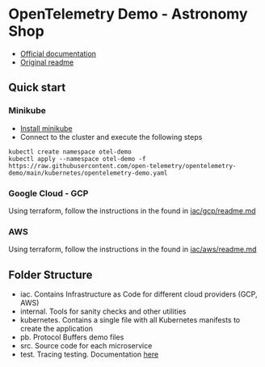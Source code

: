 # OpenTelemetry Demo - Astronomy Shop

- [Official documentation](https://opentelemetry.io/docs/demo/)
- [Original readme](./original_readme.md)

## Quick start

### Minikube

- [Install minikube](https://minikube.sigs.k8s.io/docs/start/)
- Connect to the cluster and execute the following steps
```shell
kubectl create namespace otel-demo
kubectl apply --namespace otel-demo -f https://raw.githubusercontent.com/open-telemetry/opentelemetry-demo/main/kubernetes/opentelemetry-demo.yaml
```

### Google Cloud - GCP

Using terraform, follow the instructions in the found in [iac/gcp/readme.md](./iac/gcp/readme.md)

### AWS

Using terraform, follow the instructions in the found in [iac/aws/readme.md](./iac/aws/readme.md)

## Folder Structure

- iac. Contains Infrastructure as Code for different cloud providers (GCP, AWS)
- internal. Tools for sanity checks and other utilities
- kubernetes. Contains a single file with all Kubernetes manifests to create the application
- pb. Protocol Buffers demo files
- src. Source code for each microservice
- test. Tracing testing. Documentation [here](./test/README.md)
